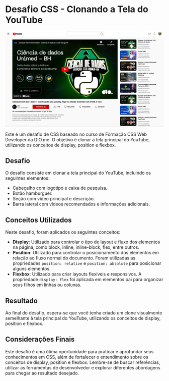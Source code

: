 # Desafio CSS - Clonando a Tela do YouTube

![YouTube Clone](./assets/images/preview.png)

Este é um desafio de CSS baseado no curso de Formação CSS Web Developer da DIO.me. O objetivo é clonar a tela principal do YouTube, utilizando os conceitos de display, position e flexbox.

## Desafio

O desafio consiste em clonar a tela principal do YouTube, incluindo os seguintes elementos:

- Cabeçalho com logotipo e caixa de pesquisa.
- Botão hamburguer.
- Seção com vídeo principal e descrição.
- Barra lateral com vídeos recomendados e informações adicionais.

## Conceitos Utilizados

Neste desafio, foram aplicados os seguintes conceitos:

- **Display**: Utilizado para controlar o tipo de layout e fluxo dos elementos na página, como block, inline, inline-block, flex, entre outros.
- **Position**: Utilizado para controlar o posicionamento dos elementos em relação ao fluxo normal do documento. Foram utilizadas as propriedades `position: relative` e `position: absolute` para posicionar alguns elementos.
- **Flexbox**: Utilizado para criar layouts flexíveis e responsivos. A propriedade `display: flex` foi aplicada em elementos pai para organizar seus filhos em linhas ou colunas.

## Resultado

Ao final do desafio, espera-se que você tenha criado um clone visualmente semelhante à tela principal do YouTube, utilizando os conceitos de display, position e flexbox.

## Considerações Finais

Este desafio é uma ótima oportunidade para praticar e aprofundar seus conhecimentos em CSS, além de fortalecer o entendimento sobre os conceitos de display, position e flexbox. Lembre-se de buscar referências, utilizar as ferramentas de desenvolvedor e explorar diferentes abordagens para chegar ao resultado desejado.

